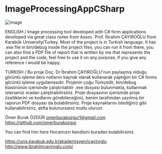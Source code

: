 # ImageProcessingAppCSharp

![image](https://github.com/omerburakozgur/ImageProcessingAppCSharp/assets/90705984/9a977708-8880-47ed-a639-1ea4d05b774e)

ENGLISH /
Image processing tool developed with C# form applications developed via great class notes from Assoc. Prof. İbrahim ÇAYIROĞLU from Karabük University/Turkey. Most of the project is in Turkish language. It has .exe file in bin/debug inside the project files, you can run it from there, you can also find a PDF file of report that is written by me that represents the project and the code, feel free to use it on any purpose, if you give any reference i would be happy.

TURKISH /
Bu proje Doç. Dr İbrahim ÇAYIROĞLU'nun paylaşmış olduğu görüntü işleme ders notlarını kaynak olarak kullanarak yaptığım bir C# forms görüntü işleme uygulamasıdır. Projenin çoğu Türkçedir, bin/debug klasörünün içerisinde çalıştırılabilir .exe dosyası bulunmakta, kullanmak isterseniz oradan çalıştırabilirsiniz. Proje dosyasının içerisinde proje özelliklerini ve kodlarını görebileceğiniz, benim tarafımdan yazılmış bir raporun PDF dosyası da bulabilirsiniz. Proje kaynaklarını istediğiniz gibi kullanabilirsiniz, atıfta bulunursanız mutlu olurum.

Ömer Burak ÖZGÜR
omerburakozgur1@gmail.com
https://github.com/omerburakozgur

You can find him here
Hocamızın kendisini buradan bulabilirsiniz.

https://unis.karabuk.edu.tr/akademisyen/icayiroglu
http://www.ibrahimcayiroglu.com/
